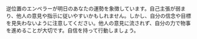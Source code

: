 逆位置のエンペラーが明日のあなたの運勢を象徴しています。自己主張が弱まり、他人の意見や指示に従いやすいかもしれません。しかし、自分の信念や目標を見失わないように注意してください。他人の意見に流されず、自分の力で物事を進めることが大切です。自信を持って行動しましょう。